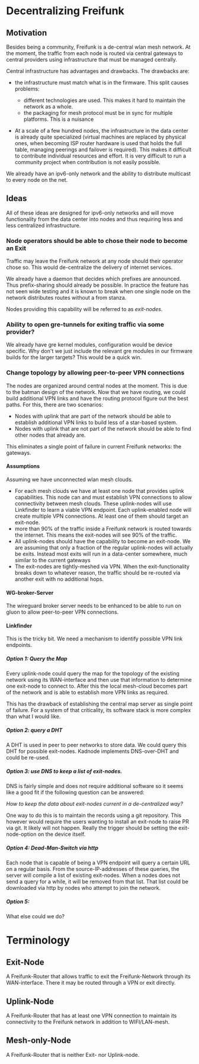 # Decentralizing Freifunk

## Motivation

Besides being a community, Freifunk is a de-central wlan mesh network. 
At the moment, the traffic from each node is routed via central gateways to central 
providers using infrastructure that must be managed centrally.

Central infrastructure has advantages and drawbacks. The drawbacks are:

* the infrastructure must match what is in the firmware. This split causes problems:

  * different technologies are used. This makes it hard to maintain the network as a whole.
  * the packaging for mesh protocol must be in sync for multiple platforms. This is a nuisance

* At a scale of a few hundred nodes, the infrastructure in the data center is 
  already quite specialized (virtual machines are replaced by physical ones, 
  when becoming ISP router hardware is used that holds the full table, managing 
  peerings and failover is required). This makes it difficult to contribute 
  individual resources and effort. It is very difficult to run a community 
  project when contribution is not easily possible.

We already have an ipv6-only network and the ability to distribute multicast to every node on the net.

## Ideas

All of these ideas are designed for ipv6-only networks and will move 
functionality from the data center into nodes and thus requiring less and less centralized infrastructure.

### Node operators should be able to chose their node to become an Exit

Traffic may leave the Freifunk network at any node should their operator 
chose so. This would de-centralize the delivery of internet services.

We already have a daemon that decides which prefixes are announced. Thus 
prefix-sharing should already be possible. 
In practice the feature has not seen wide testing and it is known to break 
when one single node on the network distributes routes without a from stanza.

Nodes providing this capability will be referred to as _exit-nodes_.

### Ability to open gre-tunnels for exiting traffic via some provider?

We already have gre kernel modules, configuration would be device specific. Why 
don't we just include the relevant gre modules in our firmware builds for the 
larger targets? This would be a quick win.

### Change topology by allowing peer-to-peer VPN connections

The nodes are organized around central nodes at the moment. This is due to the batman design of the network. Now that we have routing, we could build additional VPN links and have the routing protocol figure out the best paths. For this, there are two scenarios:

* Nodes with uplink that are part of the network should be able to establish
  additional VPN links to build less of a star-based system.
* Nodes with uplink that are not part of the network should be able to find
  other nodes that already are.

This eliminates a single point of failure in current Freifunk networks: the gateways.


#### Assumptions

Assuming we have unconnected wlan mesh clouds.

* For each mesh clouds we have at least one node that provides uplink capabilities. This node can and must establish VPN connections to allow connectivity between mesh clouds. These uplink-nodes will use Linkfinder to learn a viable VPN endpoint. Each uplink-enabled node will create multiple VPN connections. At least one of them should target an exit-node.
* more than 90% of the traffic inside a Freifunk network is routed towards the internet. This means the exit-nodes will see 90% of the traffic.
* All uplink-nodes should have the capability to become an exit-node. We are  assuming that only a fraction of the regular uplink-nodes will actually be exits. Instead most exits will run in a data-center somewhere, much similar to the current gateways
* The exit-nodes are tightly-meshed via VPN. When the exit-functionality breaks down to 
  whatever reason, the traffic should be re-routed via another exit with no additional hops.


#### WG-broker-Server

The wireguard broker server needs to be enhanced to be able to run on gluon to allow peer-to-peer VPN connections.

#### Linkfinder

This is the tricky bit. We need a mechanism to identify possible VPN link endpoints.

##### Option 1: Query the Map

Every uplink-node could query the map for the topology of the existing network using its WAN-interface and then use that information to determine one exit-node to connect to. After this the local mesh-cloud becomes part of the network and is able to establish more VPN links as required.

This has the drawback of establishing the central map server as single point of failure. For a system of that criticality, its software stack is more complex than what I would like.

##### Option 2: query a DHT

A DHT is used in peer to peer networks to store data. We could query this DHT for possible exit-nodes. Kadnode implements DNS-over-DHT and could be re-used.


##### Option 3: use DNS to keep a list of exit-nodes.

DNS is fairly simple and does not require additional software so it seems like 
a good fit if the following question can be answered:

_How to keep the data about exit-nodes current in a de-centralized way?_

One way to do this is to maintain the records using a git repository. This 
however would require the users wanting to install an exit-node to raise PR via 
git. It likely will not happen. Really the trigger should be setting the 
exit-node-option on the device itself.

##### Option 4: Dead-Man-Switch via http

Each node that is capable of being a VPN endpoint will query a certain URL on a 
regular basis. From the source-IP-addresses of these queries, the server will 
compile a list of existing exit-nodes. When a nodes does not send a query for a 
while, it will be removed from that list. That list could be downloaded via 
http by nodes who attempt to join the network.

##### Option 5: <your idea here>

What else could we do?


# Terminology

## Exit-Node

A Freifunk-Router that allows traffic to exit the Freifunk-Network through its WAN-interface.
There it may be routed through a VPN or exit directly.

## Uplink-Node

A Freifunk-Router that has at least one VPN connection to maintain its connectivity to the Freifunk network in addition to WIFI/LAN-mesh.

## Mesh-only-Node

A Freifunk-Router that is neither Exit- nor Uplink-node.

